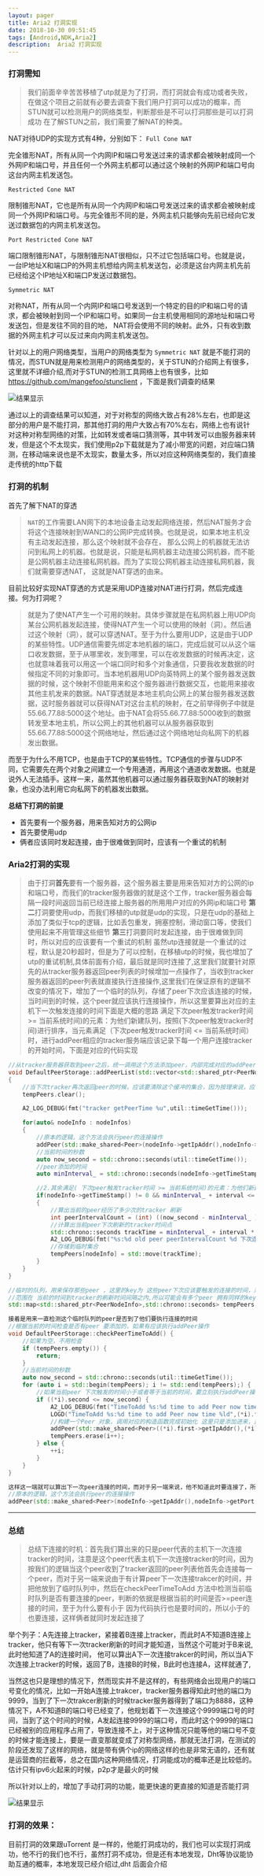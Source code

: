 ```yaml
---
layout: pager
title: Aria2 打洞实现
date: 2018-10-30 09:51:45
tags: [Android,NDK,Aria2]
description:  Aria2 打洞实现
---
```

### 打洞需知

>  我们前面辛辛苦苦移植了utp就是为了打洞，而打洞就会有成功或者失败，在做这个项目之前就有必要去调查下我们用户打洞可以成功的概率，而STUN就可以检测用户的网络类型，判断那些是不可以打洞那些是可以打洞成功  在了解STUN之前，我们需要了解NAT的种类。

NAT对待UDP的实现方式有4种，分别如下：
`Full Cone NAT`

完全锥形NAT，所有从同一个内网IP和端口号发送过来的请求都会被映射成同一个外网IP和端口号，并且任何一个外网主机都可以通过这个映射的外网IP和端口号向这台内网主机发送包。

`Restricted Cone NAT`

限制锥形NAT，它也是所有从同一个内网IP和端口号发送过来的请求都会被映射成同一个外网IP和端口号。与完全锥形不同的是，外网主机只能够向先前已经向它发送过数据包的内网主机发送包。

`Port Restricted Cone NAT`

端口限制锥形NAT，与限制锥形NAT很相似，只不过它包括端口号。也就是说，一台IP地址X和端口P的外网主机想给内网主机发送包，必须是这台内网主机先前已经给这个IP地址X和端口P发送过数据包。

`Symmetric NAT`

对称NAT，所有从同一个内网IP和端口号发送到一个特定的目的IP和端口号的请求，都会被映射到同一个IP和端口号。如果同一台主机使用相同的源地址和端口号发送包，但是发往不同的目的地，
NAT将会使用不同的映射。此外，只有收到数据的外网主机才可以反过来向内网主机发送包。

针对以上的用户网络类型，当用户的网络类型为 `Symmetric NAT` 就是不能打洞的情况，而STUN就是用来检测用户的网络类型的，关于STUN的介绍网上有很多，这里就不详细介绍,而对于STUN的检测工具网络上也有很多，比如 https://github.com/mangefoo/stunclient  ，下面是我们调查的结果

![结果显示](/uploads/Aria2打洞实现/STUN调查的结果.png)

通过以上的调查结果可以知道，对于对称型的网络大致占有28%左右，也即是这部分的用户是不能打洞，那其他打洞的用户大致占有70%左右，网络上也有说针对这种对称型网络的对策，比如转发或者端口猜测等，其中转发可以由服务器来转发，但是这个不太现实，我们使用p2p下载就是为了减小带宽的问题，对应端口猜测，在移动端来说也是不太现实，数量太多，所以对应这种网络类型的，我们直接走传统的http下载

### 打洞的机制

首先了解下NAT的穿透

>  `NAT`的工作需要LAN网下的本地设备主动发起网络连接，然后NAT服务才会将这个连接映射到WAN口的公网IP完成转换。也就是说，如果本地主机没有主动发起连接，那么这个映射就不会存在，
那么公网上的机器就无法访问到私网上的机器。也就是说，只能是私网机器主动连接公网机器，而不能是公网机器主动连接私网机器。而为了实现公网机器主动连接私网机器，我们就需要穿透NAT，
这就是NAT穿透的由来。

目前比较好实现NAT穿透的方式是采用UDP连接对NAT进行打洞，然后完成连接。何为打洞呢？

>  就是为了使NAT产生一个可用的映射。具体步骤就是在私网机器上用UDP向某台公网机器发起连接，使得NAT产生一个可以使用的映射（洞）。然后通过这个映射（洞），就可以穿透NAT。至于为什么要用UDP，这是由于UDP的某些特性。UDP通信需要先绑定本地机器的端口，完成后就可以从这个端口收发数据，至于从哪里收，发到哪里，可以在收发数据的时候再决定，这也就意味着我可以用这一个端口同时和多个对象通信，只要我收发数据的时候指定不同的对象即可。当本地机器用UDP向英特网上的某个服务器发送数据的时候，这个映射不但能用来和这个服务器进行数据交互，也能用来接收其他主机发来的数据。NAT穿透就是本地主机向公网上的某台服务器发送数据，这时服务器就可以获得NAT对这台主机的映射，在之前举得例子中就是55.66.77.88:5000这个地址。由于NAT会将55.66.77.88:5000收到的数据转发至本地主机，所以公网上的其他机器可以从服务器获取到55.66.77.88:5000这个网络地址，然后通过这个网络地址向私网下的机器发出数据。

而至于为什么不用TCP，也是由于TCP的某些特性。TCP通信的步骤与UDP不同，它需要先在两个对象之间建立一个专用通道，再用这个通道收发数据。也就是说外人无法插手。这样一来，虽然其他机器可以通过服务器获取到NAT的映射对象，也没办法利用它向私网下的机器发出数据。

**总结下打洞的前提**
- 首先要有一个服务器，用来告知对方的公网ip
- 首先要使用udp
- 俩者应该同时发起连接，由于很难做到同时，应该有一个重试的机制

### Aria2打洞的实现

>  由于打洞**首先**要有一个服务器，这个服务器主要是用来告知对方的公网的ip和端口号，而我们的tracker服务器做的就是这个工作，tracker服务器会每隔一段时间返回当前已经连接上服务器的所用用户对应的外网ip和端口号
**第二**打洞要使用udp，而我们移植的utp就是udp的实现，只是在udp的基础上添加了类似于tcp的逻辑，比如丢包重发，拥塞控制，滑动窗口等，使我们使用起来不用管理这些细节
**第三**打洞要同时发起连接，由于很难做到同时，所以对应的应该要有一个重试的机制 虽然utp连接就是一个重试的过程，默认是20秒超时，但是为了可以控制，在移植utp的时候，我也增加了utp的重试机制,具体前面有介绍，最后就是同时连接了,这里我们就要针对原先的从tracker服务器返回peer列表的时候增加一点操作了，当收到tracker服务器返回的peer列表就直接执行连接操作,这里我们在保证原有的逻辑不改变的情况下，增加了一个临时的队列，存储了peer下次应该连接的时候，当时间到的时候，这个peer就应该执行连接操作，所以这里要算出对应的主机下一次触发连接的时间下面是大概的思路
满足下次peer触发tracker时间 >= 当前系统时间)的元素：为他们新建队列，按照(下次peer触发tracker时间)进行排序，当元素满足（下次peer触发tracker时间 <= 当前系统时间）时，进行addPeer相应的tracker服务端应该记录下每一个用户连接tracker的开始时间，下面是对应的代码实现

```CPP
//从tracker服务器获取到peer之后，统一调用这个方法添加peer，内部完成对应的addPeer逻辑
void DefaultPeerStorage::addPeerList(std::vector<std::shared_ptr<PeerNodeInfo>>& nodeInfos,std::chrono::seconds interval)
{
    //当下次tracker再次返回peer的时候，应该要清除这个缓冲的集合，因为按理来说，应该在下次tracker触发的时候，应该要把所有的peer执行连接操作
    tempPeers.clear();

    A2_LOG_DEBUG(fmt("tracker getPeerTime %u",util::timeGetTime()));

    for(auto& nodeInfo : nodeInfos)
    {
		//原本的逻辑，这个方法会执行peer的连接操作
        addPeer(std::make_shared<Peer>(nodeInfo->getIpAddr(),nodeInfo->getPort()));
        //当前时间的秒数
        auto now_second = std::chrono::seconds(util::timeGetTime());
        //peer添加的时间
        auto minInterval_ = std::chrono::seconds(nodeInfo->getTimeStamp());

        //2.其余满足( 下次peer触发tracker时间 >= 当前系统时间)的元素：为他们新建队列，按照(下次peer触发tracker时间)进行排序，当元素满足（下次peer触发tracker时间 <= 当前系统时间）时，进行addPeer
        if(nodeInfo->getTimeStamp() != 0 && minInterval_ + interval <= now_second)
        {
            //算出当前的peer经历了多少次的tracker 刷新
            int peerIntervalCount = (int) ((now_second - minInterval_ ) / interval);
            //计算出当前peer下次刷新的tracker时间点
            std::chrono::seconds trackTime = minInterval_ + interval * (peerIntervalCount+1);
            A2_LOG_DEBUG(fmt("%s:%d old peer peerIntervalCount %d 下次连接时间 %ld",nodeInfo->getIpAddr().c_str(),nodeInfo->getPort(),peerIntervalCount,static_cast<long int> (trackTime.count())));
            //存储到临时集合
            tempPeers[nodeInfo] = std::move(trackTime);
        }
    }
}

//临时的队列，用来保存那些peer ，这里的key为 这些peer下次应该要触发的连接的时间，采用multimap ，是因为对于那些即将要添加的peer，他们连接的触发时间
//范围在 当前的时间到tracker的刷新时间间隔之内,所以可能会有多个peer 拥有同样的key
std::map<std::shared_ptr<PeerNodeInfo>,std::chrono::seconds> tempPeers;

接着是用来一直检测这个临时队列的peer是否到了他们要执行连接的时间
//根据当前的时间检查是否有peer 要添加的，如果有应该执行addPeer操作
void DefaultPeerStorage::checkPeerTimeToAdd() {
    //如果为空，不用检查
    if (tempPeers.empty()) {
        return;
    }
    //当前时间的秒数
    auto now_second = std::chrono::seconds(util::timeGetTime());
    for (auto i = std::begin(tempPeers); i != std::end(tempPeers);) {
        //如果当前peer 下次触发的时间小于或者等于当前的时间，要立刻执行addPeer操作
        if ((*i).second <= now_second) {
            A2_LOG_DEBUG(fmt("TimeToAdd %s:%d time to add Peer now time %ld",(*i).first->getIpAddr().c_str(),(*i).first->getPort(),static_cast<long int> (now_second.count())));
            LOGD("TimeToAdd %s:%d time to add Peer now time %ld",(*i).first->getIpAddr().c_str(),(*i).first->getPort(),static_cast<long int> (now_second.count()));
            //构建一个Peer 对象，调用对应的构造函数完成初始化 这里只是添加进来，并没有进行连接peer的操作
            addPeer(std::make_shared<Peer>((*i).first->getIpAddr(),(*i).first->getPort()));
            tempPeers.erase(i++);
        } else {
            ++i;
        }
    }
}

这样这一端就可以算出下一次peer连接的时间，而对于另一端来说，他不知道此时要连接了，所以这个时候，应该要首先发起连接，当收到tracker服务器返回的peer列表的时候，对应的代码就是
//原本的逻辑，这个方法会执行peer的连接操作
addPeer(std::make_shared<Peer>(nodeInfo->getIpAddr(),nodeInfo->getPort()));
```

------

### 总结

>  总结下连接的时机：首先我们算出来的只是peer代表的主机下一次连接tracker的时间，注意是这个peer代表主机下一次连接tracker的时间，因为按我们的逻辑当这个peer收到了tracker返回的peer列表他首先会连接每一个peer，而对于另一端来说由于有计算peer下一次连接trakcer的时间，并把他放到了临时队列中，然后在checkPeerTimeToAdd 方法中检测当前临时队列是否有要连接的peer，判断的依据是根据当前的时间是否>=peer连接的时间，至于为什么要有小于 因为代码执行也是要时间的，所以小于的也要连接，这样俩者就同时发起连接了

举个列子：A先连接上tracker，紧接着B连接上tracker，而此时A不知道B连接上tracker，他只有等下一次tracker刷新的时间才能知道，当然这个可能对于B来说,此时他知道了A的连接时间，
他可以算出A下一次连接trakcer的时间，所以当A下次连接上tracker的时候，返回了B，连接B的时候，B此时也连接A，这样就通了,

当然这也只是理想的情况下，然而现实并不是这样的，有些网络会出现用户的端口号变化的情况，比如一开始A连接上trakcer，tracker服务器得知此时他的端口为9999，当到了下一次trakcer刷新的时候tracker服务器得到了端口为8888，这种情况下，A不知道B的端口号已经变了，他规划着下一次连接这个9999端口号的时间，当到了这个时间的时候，A发起连接9999的端口号，而此时这个9999的端口已经被别的应用程序占用了，导致连接不上，对于这种情况只能等他的端口号不变的时候才能连接上，要是一直变那就变成了对称型网络，那就无法打洞，在测试的阶段还发现了这样的网络，就是带有俩个ip的网络这样的也是非常无语的，还有就是运营商的拦截等，总之在国内这种网络情况，打洞能成功的概率还是比较低的。估计只有ipv6火起来的时候，p2p才是最火的时候

所以针对以上的，增加了手动打洞的功能，能更快速的更直接的知道是否能打洞

![结果显示](/uploads/Aria2打洞实现/Aria2手动打洞.png)

### 打洞的效果：

目前打洞的效果跟uTorrent 是一样的，他能打洞成功的，我们也可以实现打洞成功，他不行的我们也不行，虽然打洞不成功，但是还有本地发现，Dht等协议能协助互通的概率，本地发现已经介绍过,dht
后面会介绍

